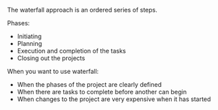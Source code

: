 The waterfall approach is an ordered series of steps.

Phases:
- Initiating
- Planning
- Execution and completion of the tasks
- Closing out the projects

When you want to use waterfall:
- When the phases of the project are clearly defined
- When there are tasks to complete before another can begin
- When changes to the project are very expensive when it has started
